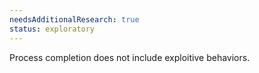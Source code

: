 ```yaml
---
needsAdditionalResearch: true
status: exploratory
---
```


Process completion does not include exploitive behaviors.
